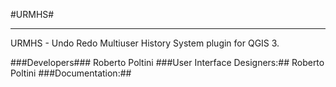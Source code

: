 #URMHS#


----------

URMHS - Undo Redo Multiuser History System plugin for QGIS 3.

###Developers###
Roberto Poltini
###User Interface Designers:##
Roberto Poltini
###Documentation:##
